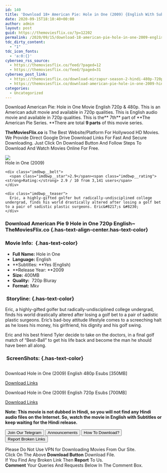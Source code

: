 ```yaml
---
id: 140
title: 'Download 18+ American Pie: Hole in One (2009) {English With Subtitles} 480p [350MB] || 720p [700MB]'
date: 2020-09-15T18:10:40+00:00
author: admin
layout: post
guid: https://themoviesflix.co/?p=12202
permalink: /2020/09/15/download-18-american-pie-hole-in-one-2009-english-with-subtitles-480p-350mb-720p-700mb/
tdc_dirty_content:
  - "1"
tdc_icon_fonts:
  - 'a:0:{}'
cyberseo_rss_source:
  - https://themoviesflix.co/feed/?paged=12
  - https://themoviesflix.co/feed/?paged=31
cyberseo_post_link:
  - https://themoviesflix.co/download-mirzapur-season-2-hindi-480p-720p-1080p/
  - https://themoviesflix.co/download-american-pie-hole-in-one-2009-hindi-480p-720p/
categories:
  - Uncategorized
---
```

Download American Pie: Hole in One&nbsp;Movie&nbsp;English&nbsp;720p&nbsp;&&nbsp;480p. This is an American adult movie and available in&nbsp;720p&nbsp;qualities. This is English audio movie and available in&nbsp;720p&nbsp;qualities. This is the**&nbsp;7th**&nbsp;part of&nbsp;**The American Pie Series.&nbsp;**There are total&nbsp;**9 parts**&nbsp;of this movie series.

**TheMoviesFlix.co**&nbsp;is The Best Website/Platform For Hollywood HD Movies. We Provide Direct Google Drive Download Links For Fast And Secure Downloading. Just Click On Download Button And Follow Steps To Download And Watch Movies Online For Free.

<div class="imdbwp imdbwp--movie dark">
  <div class="imdbwp__thumb">
    <a class="imdbwp__link" target="_blank" title="Hole in One" href="https://www.imdb.com/title/tt1263800/" rel="nofollow noopener noreferrer"><img class="imdbwp__img" src="https://m.media-amazon.com/images/M/MV5BMTMwMDQxMTIzNl5BMl5BanBnXkFtZTcwMzI2ODQ2Mw@@._V1_SX300.jpg" /></a>
  </div>
  
  <div class="imdbwp__content">
    <div class="imdbwp__header">
      <span class="imdbwp__title">Hole in One</span> (2009)
    </div>
    
    <div class="imdbwp__belt">
      <span class="imdbwp__star">2.9</span><span class="imdbwp__rating"><strong>Rating:</strong> 2.9 / 10 from 3,141 users</span>
    </div>
    
    <div class="imdbwp__teaser">
      Eric, a highly-gifted golfer but radically-undisciplined college undergrad, finds his world drastically altered after losing a golf bet to a pair of sadistic plastic surgeons. Eric&#8217;s &#8230;
    </div>
  </div>
</div>

### Download American Pie 9 Hole in One 720p English~ TheMoviesFlix.co {.has-text-align-center.has-text-color}

### Movie Info:&nbsp; {.has-text-color}

  * **Full Name:**&nbsp;Hole in One
  * **Language:**&nbsp;English
  * **Subtitles:&nbsp;**Yes (English)
  * **Release Year:&nbsp;**2009
  * **Size:**&nbsp;400MB
  * **Quality:**&nbsp; 720p Bluray
  * **Format:**&nbsp;Mkv

### &nbsp;Storyline: {.has-text-color}

Eric, a highly-gifted golfer but radically-undisciplined college undergrad, finds his world drastically altered after losing a golf bet to a pair of sadistic plastic surgeons. Eric’s bad-boy attitude lifestyle comes to a screeching halt as he loses his money, his girlfriend, his dignity and his golf swing.

Eric and his best friend Tyler decide to take on the doctors, in a final golf match of “Best-Ball” to get his life back and become the man he should have been all along.

### &nbsp;ScreenShots: {.has-text-color}

<div class="wp-block-image">
  <figure class="aligncenter"><img src="https://i.imgur.com/3kEvW2e.jpg" alt /></figure>
</div>

<p class="has-text-align-center has-text-color has-medium-font-size">
  Download Hole in One (2009) English 480p Esubs [350MB]
</p>

<span class="mb-center maxbutton-3-center"><span class="maxbutton-3-container mb-container"><a class="maxbutton-3 maxbutton maxbutton-post-button" target="_blank" rel="nofollow noopener noreferrer" href="https://coinquint.com/a11046/"><span class="mb-text">Download Links</span></a></span></span>

<p class="has-text-align-center has-text-color has-medium-font-size">
  Download Hole in One (2009) English 720p Esubs [700MB]
</p>

<span class="mb-center maxbutton-3-center"><span class="maxbutton-3-container mb-container"><a class="maxbutton-3 maxbutton maxbutton-post-button" target="_blank" rel="nofollow noopener noreferrer" href="https://coinquint.com/a11048/"><span class="mb-text">Download Links</span></a></span></span>

<p class="has-vivid-red-color has-text-color">
  <strong>Note: This movie is not dubbed in Hindi, so you will not find any Hindi audio files on t</strong><strong>he Internet. So, watch the movie in English with Subtitles or keep waiting for the Hindi release.</strong>
</p>

<a href="https://t.me/themoviesflixcom" target="_blank" data-wpel-link="external" rel="nofollow external noopener noreferrer"><button class="button button5">Join Our Telegram</button></a> <a href="https://themoviesflix.co/download-american-pie-hole-in-one-2009-hindi-480p-720p/#" target="_blank" data-wpel-link="external" rel="nofollow external noopener noreferrer"><button class="button button5">Announcements</button></a> <a href="https://themoviesflix.com/how-to-download/" target="_blank" data-wpel-link="external" rel="nofollow external noopener noreferrer"><button class="button button5">How To Download?</button></a> <a href="https://themoviesflix.co/download-american-pie-hole-in-one-2009-hindi-480p-720p/#" target="_blank" data-wpel-link="external" rel="nofollow external noopener noreferrer"><button class="button button5">Report Broken Links</button></a> 

<div class="alert alert-danger">
  Please Do Not Use VPN for Downloading Movies From Our Site.
</div>

<div class="alert alert-success">
  Click On The Above <strong>Download Button</strong> Download File.
</div>

<div class="alert alert-warning">
  If You Find Any Broken Link Then <strong>Report</strong> To Us.
</div>

<div class="alert alert-info">
  <strong>Comment</strong> Your Queries And Requests Below In The Comment Box.
</div>